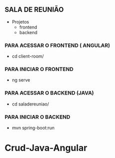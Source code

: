 ## SALA DE REUNIÃO
- Projetos  
    - frontend 
    - backend
    
### PARA ACESSAR O FRONTEND ( ANGULAR)
* cd client-room/
### PARA INICIAR O FRONTEND
* ng serve

### PARA ACESSAR O BACKEND (JAVA)
* cd saladereuniao/
### PARA INICIAR O BACKEND
* mvn spring-boot:run

# Crud-Java-Angular
